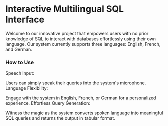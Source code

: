 # Interactive Multilingual SQL Interface

Welcome to our innovative project that empowers users with no prior knowledge of SQL to interact with databases effortlessly using their own language. Our system currently supports three languages: English, French, and German.


### How to Use
Speech Input:

Users can simply speak their queries into the system's microphone.
Language Flexibility:

Engage with the system in English, French, or German for a personalized experience.
Effortless Query Generation:

Witness the magic as the system converts spoken language into meaningful SQL queries and returns the output in tabular format.
